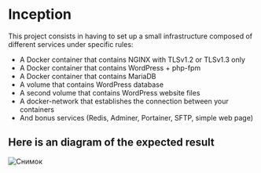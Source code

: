 # Inception
This project consists in having to set up a small infrastructure composed of different services under specific rules: 
- A Docker container that contains NGINX with TLSv1.2 or TLSv1.3 only
- A Docker container that contains WordPress + php-fpm
- A Docker container that contains MariaDB
- A volume that contains WordPress database
- A second volume that contains WordPress website files
- A docker-network that establishes the connection between your containers
- And bonus services (Redis, Adminer, Portainer, SFTP, simple web page)

## Here is an diagram of the expected result
![Снимок](https://user-images.githubusercontent.com/50179013/198564264-7ff0a8cd-40b6-416d-9a7d-76adb754630d.JPG)
